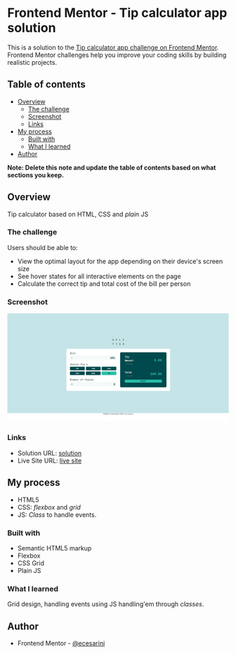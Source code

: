 # Frontend Mentor - Tip calculator app solution

This is a solution to the [Tip calculator app challenge on Frontend Mentor](https://www.frontendmentor.io/challenges/tip-calculator-app-ugJNGbJUX). Frontend Mentor challenges help you improve your coding skills by building realistic projects.

## Table of contents

- [Overview](#overview)
  - [The challenge](#the-challenge)
  - [Screenshot](#screenshot)
  - [Links](#links)
- [My process](#my-process)
  - [Built with](#built-with)
  - [What I learned](#what-i-learned)
- [Author](#author)

**Note: Delete this note and update the table of contents based on what sections you keep.**

## Overview
Tip calculator based on HTML, CSS and _plain_ JS 


### The challenge

Users should be able to:

- View the optimal layout for the app depending on their device's screen size
- See hover states for all interactive elements on the page
- Calculate the correct tip and total cost of the bill per person

### Screenshot

![](./screenshot.jpg)

### Links

- Solution URL: [solution](https://github.com/ecesarini-frontend-mentor/tip-calculator-app-main/)
- Live Site URL: [live site](https://ecesarini-frontend-mentor.github.io/tip-calculator-app-main/)

## My process
- HTML5
- CSS: _flexbox_ and _grid_
- JS: _Class_ to handle events.

### Built with

- Semantic HTML5 markup
- Flexbox
- CSS Grid
- Plain JS

### What I learned
Grid design, handling events using JS handling'em  through _classes_.

## Author

- Frontend Mentor - [@ecesarini](https://www.frontendmentor.io/profile/ecesarini)